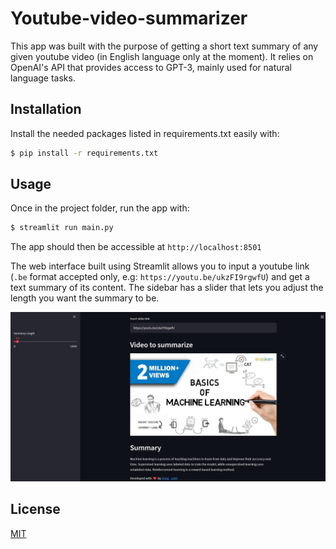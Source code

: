 # Youtube-video-summarizer

This app was built with the purpose of getting a short text summary of any given youtube video (in English language only at the moment). It relies on OpenAI's API that provides access to GPT-3, mainly used for natural language tasks.


## Installation

Install the needed packages listed in requirements.txt easily with:

```bash
$ pip install -r requirements.txt
```


## Usage

Once in the project folder, run the app with:

```bash
$ streamlit run main.py
```

The app should then be accessible at ```http://localhost:8501```

The web interface built using Streamlit allows you to input a youtube link (```.be``` format accepted only, e.g: ```https://youtu.be/ukzFI9rgwfU```) and get a text summary of its content. The sidebar has a slider that lets you adjust the length you want the summary to be.

![preview](https://github.com/dat-rohit/youtube-video-summarizer/blob/main/interface_preview.jpg)


## License
[MIT](https://choosealicense.com/licenses/mit/)